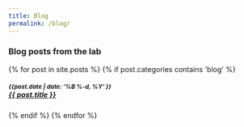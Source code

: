 ```yaml
---
title: Blog
permalink: /blog/
---
```


### **Blog posts from the lab**

<div class="content list">
  {% for post in site.posts %}
    {% if post.categories contains 'blog' %}
    <div class="list-item">      
        <h5>
        <small>{{post.date | date: '%B %-d, %Y' }} </small><br />
        <a href="{{ site.baseurl }}{{ post.url }}">{{ post.title }}</a>
        </h5>      
    </div>
    {% endif %}
  {% endfor %}
</div>
